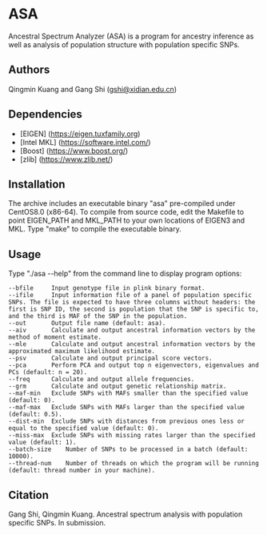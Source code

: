 # ASA
Ancestral Spectrum Analyzer (ASA) is a program for ancestry inference as well as analysis of population structure with population specific SNPs.

## Authors
Qingmin Kuang and Gang Shi (gshi@xidian.edu.cn)

## Dependencies
+ [EIGEN] (https://eigen.tuxfamily.org)
+ [Intel MKL] (https://software.intel.com/)
+ [Boost] (https://www.boost.org/)
+ [zlib] (https://www.zlib.net/)

## Installation
The archive includes an executable binary "asa" pre-compiled under CentOS8.0 (x86-64). To compile from source code, edit the Makefile to point EIGEN_PATH and MKL_PATH to your own locations of EIGEN3 and MKL. Type "make" to compile the executable binary.

## Usage
Type "./asa --help" from the command line to display program options:

    --bfile		Input genotype file in plink binary format.
    --ifile		Input information file of a panel of population specific SNPs. The file is expected to have three columns without headers: the first is SNP ID, the second is population that the SNP is specific to, and the third is MAF of the SNP in the population.
    --out		Output file name (default: asa).
    --aiv		Calculate and output ancestral information vectors by the method of moment estimate.
    --mle		Calculate and output ancestral information vectors by the approximated maximum likelihood estimate.
    --psv		Calculate and output principal score vectors.
    --pca		Perform PCA and output top n eigenvectors, eigenvalues and PCs (default: n = 20).
    --freq		Calculate and output allele frequencies.
    --grm		Calculate and output genetic relationship matrix.
    --maf-min	Exclude SNPs with MAFs smaller than the specified value (default: 0).
    --maf-max	Exclude SNPs with MAFs larger than the specified value (default: 0.5).
    --dist-min	Exclude SNPs with distances from previous ones less or equal to the specified value (default: 0).
    --miss-max	Exclude SNPs with missing rates larger than the specified value (default: 1).
    --batch-size	Number of SNPs to be processed in a batch (default: 10000).
    --thread-num	Number of threads on which the program will be running (default: thread number in your machine).

## Citation
Gang Shi, Qingmin Kuang. Ancestral spectrum analysis with population specific SNPs. In submission.
